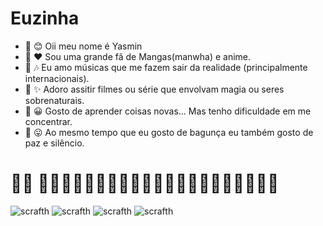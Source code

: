 # Euzinha 

-  🤍 😊 Oii meu nome é Yasmin
-  🤍 ❤️ Sou uma grande fã de Mangas(manwha) e anime. 
-  🤍  🎶 Eu amo músicas que me fazem sair da realidade (principalmente internacionais).
-  🤍 ✨ Adoro assitir filmes ou série que envolvam magia ou seres sobrenaturais.
-  🤍 😀 Gosto de aprender coisas novas... Mas tenho dificuldade em me concentrar.
- 🤍 😛 Ao mesmo tempo que eu gosto de bagunça eu também gosto de paz e silêncio.
# 🏳️‍🌈 🍒🦋🍒🦋🍒🦋🍒🦋🍒🦋🍒🦋🍒🦋🍒🦋🍒🦋🍒🏳️‍🌈
  ![scrafth](https://img.shields.io/badge/Scratch-4D97FF?style=for-the-badge&logo=Scratch&logoColor=white)
  ![scrafth](https://img.shields.io/badge/JavaScript-323330?style=for-the-badge&logo=javascript&logoColor=F7DF1E)
  ![scrafth](https://img.shields.io/badge/GitHub-100000?style=for-the-badge&logo=github&logoColor=white)
  ![scrafth](https://img.shields.io/badge/TikTok-000000?style=for-the-badge&logo=tiktok&logoColor=white)
